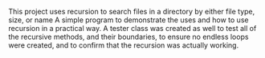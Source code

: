 This project uses recursion to search files in a directory by either file type, size, or name
A simple program to demonstrate the uses and how to use recursion in a practical way.
A tester class was created as well to test all of the recursive methods, and their boundaries, to ensure no endless loops were created, and to confirm that the recursion was actually working.
